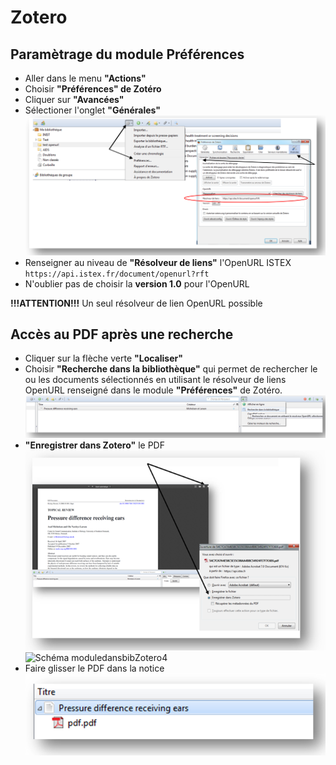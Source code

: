 # Zotero

## Paramètrage du module Préférences

* Aller dans le menu **"Actions"**
* Choisir **"Préférences" de Zotéro**
* Cliquer sur **"Avancées"**
* Sélectioner l'onglet **"Générales"** ![Sch&#xE9;ma moduleprefZotero1](../../.gitbook/assets/Zotero1.png)
* Renseigner au niveau de **"Résolveur de liens"** l'OpenURL ISTEX `https://api.istex.fr/document/openurl?rft`
* N'oublier pas de choisir la **version 1.0** pour l'OpenURL

**!!!ATTENTION!!!** Un seul résolveur de lien OpenURL possible

## Accès au PDF après une recherche

* Cliquer sur la flèche verte **"Localiser"**
* Choisir **"Recherche dans la bibliothèque"** qui permet de rechercher le ou les documents sélectionnés en utilisant le résolveur de liens OpenURL renseigné dans le module **"Préférences"** de Zotéro. ![Sch&#xE9;ma modulebibZotero2](../../.gitbook/assets/Zotero2.png)
* **"Enregistrer dans Zotero"** le PDF ![Sch&#xE9;ma moduleenregZotero3](../../.gitbook/assets/Zotero3.png) ![Sch&#xE9;ma moduledansbibZotero4](https://github.com/istex/istex-web-doc/tree/067760913326f4f47858d78b982666310577e11c/usage-documentaire/img/Zotero4.PNG)
* Faire glisser le PDF dans la notice ![Sch&#xE9;ma moduledansnoticeZotero5](../../.gitbook/assets/Zotero5.PNG)


